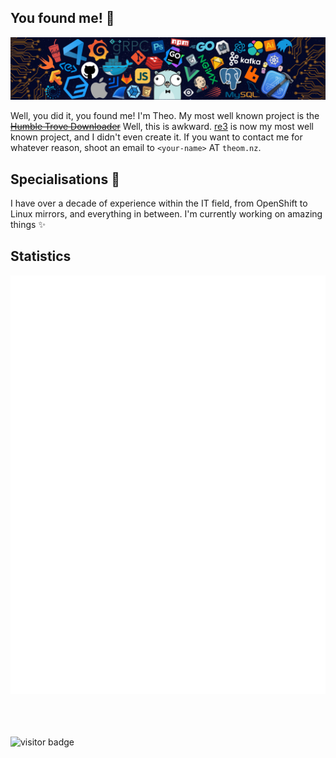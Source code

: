 ## You found me! 👋

![](https://github.com/td512/td512/raw/master/header_.png)

Well, you did it, you found me! I'm Theo. My most well known project is the ~~[Humble Trove Downloader](https://github.com/td512/Humble-Trove-Downloader)~~ Well, this is awkward. [re3](https://github.com/td512/re3) is now my most well known project, and I didn't even create it. If you want to contact me for whatever reason, shoot an email to `<your-name>` AT `theom.nz`.

## Specialisations 🐧
I have over a decade of experience within the IT field, from OpenShift to Linux mirrors, and everything in between. I'm currently working on amazing things ✨


## Statistics

![Metrics](https://github.com/td512/td512/blob/master/github-metrics.svg)

<br />
<br />
<br />

<img src="https://visitor-badge.laobi.icu/badge?page_id=td512.td512" alt="visitor badge"/>       
